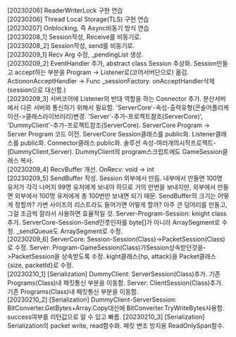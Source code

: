 
[20230206] ReaderWriterLock 구현 연습  
[20230206] Thread Local Storage(TLS) 구현 연습  
[20230207] Onblocking, 즉 Async비동기 방식 연습  
[20230208_1] Session작성, Receive를 비동기로.  
[20230208_2] Session작성, send를 비동기로.  
[20230209_1] Recv Arg 수정, _pendingList 생성.  
[20230209_2] EventHandler 추가, abstract class Session 추상화.  Session만들고 accept하는 부분을 Program -> Listener로(코어서버단으로) 옮김. Action<Socket>onAcceptHandler -> Func<Session> _sessionFactory. 
onAcceptHandler삭제(session으로 대신함.)  
[20230209_3] 서버코어에 Listener의 반대 역할을 하는 Connector 추가. 분산서버에서 다른 서버와 통신하기 위해서 필요함. 'ServerCore'-속성-출력유형(콘솔어플리케이션->클래스라이브러리)변경. 'Server'-추가-프로젝트참조(ServerCore)', 'DummyClient'-추가-프로젝트참조(ServerCore).
ServerCore Program -> Server Program 코드 이전. ServerCore Session클래스를 public화. Listener클래스를 public화. Connector클래스 public화. 솔루션 속성-여러개의시작프로젝트-(DummyClient,Server). DummyClient의 program스크립트에도 GameSession클래스 복사.  
[20230209_4] RecvBuffer 개선.  OnRecv: void -> int  
[20230209_5] SendBuffer 작성.  Session 외부에서 만듬. 내부에서 만들면 100명 유저가 각각 나머지 99명 유저에게 보내야 하므로 거의 만번을 보내지만, 외부에서 만들면 외부에서 100명 유저에게 총 100번만 보내면 되기 때문. SendBuffer의 크기는 어떻게 정할까? 가변 사이즈의 리스트라도 들어가면 어떻게 할까? 
아주 큰 덩어리를 만들고, 그걸 조금씩 잘라서 사용하면 효율적일 것. 
Server-Program-Session: knight class 추가. ServerCore-Session-Send인풋인자를 byte[]가 아니라 ArraySegment<byte>로 수정. _sendQueue도 ArraySegment<byte>로 수정.  
[20230209_6] ServerCore: Session-Session(Class)->PacketSession(Class)로 수정. Server: Program-GameSession(Class)가Session상속받던것을->PacketSession을 상속받도록 수정. kight클래스{hp, attack}을 Packet클래스{size, packetId}로 수정.   
[20230210_1] [Serialization] DummyClient: ServerSession(Class)추가. 기존 Programs(Class)내 패킷통신 부분을 이동함. Server: ClientSession(Class)추가. 기존 Programs(Class)내 패킷통신 부분을 이동함.  
[20230210_2] [Serialization] DummyClient-ServerSession: BitConverter.GetBytes+Array.Copy대신에 BitConverter.TryWriteBytes사용함. success여부를 리턴값으로 알 수 있고 빠름.
[20230210_3] [Serialization] Serialization의 packet write, read함수화. 패킷 변조 방지용 ReadOnlySpan<byte>함수.